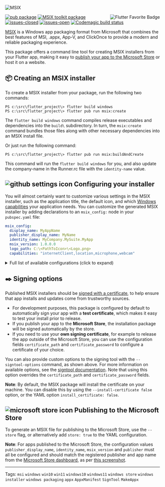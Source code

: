 ![MSIX](https://user-images.githubusercontent.com/946652/138101650-bf934b21-ced7-4836-a197-2e424ee1f86c.png)

<a href="https://flutter.dev/docs/development/packages-and-plugins/favorites" title="Flutter Favorite program">
<img
  src="https://user-images.githubusercontent.com/946652/152225760-309041e9-266e-42da-9915-34478ee74736.png"
  alt="Flutter Favorite Badge"
  align="right">
</a>

[![pub package](https://img.shields.io/pub/v/msix.svg?color=blue)](https://pub.dev/packages/msix) [![MSIX toolkit package](https://img.shields.io/github/v/tag/microsoft/MSIX-Toolkit?color=blue&label=MSIX-Toolkit)](https://github.com/microsoft/MSIX-Toolkit) [![issues-closed](https://img.shields.io/github/issues-closed/YehudaKremer/msix?color=green)](https://github.com/YehudaKremer/msix/issues?q=is%3Aissue+is%3Aclosed) [![issues-open](https://img.shields.io/github/issues-raw/YehudaKremer/msix)](https://github.com/YehudaKremer/msix/issues) [![Codemagic build status](https://api.codemagic.io/apps/61fc249977f79ce332414c45/61fc249977f79ce332414c44/status_badge.svg)](https://codemagic.io/apps/61fc249977f79ce332414c45/61fc249977f79ce332414c44/latest_build)

[MSIX] is a Windows app packaging format from Microsoft that combines the best
features of MSI, .appx, App-V, and ClickOnce to provide a modern and reliable
packaging experience.

This package offers a command line tool for creating MSIX installers from your
Flutter app, making it easy to [publish your app to the Microsoft Store] or host
it on a website.

## :package: Creating an MSIX installer

To create a MSIX installer from your package, run the following two commands:

```console
PS c:\src\flutter_project\> flutter build windows
PS c:\src\flutter_project\> flutter pub run msix:create
```

The `flutter build windows` command compiles release executables and
dependencies into the `build\` subdirectory. In turn, the `msix:create` command
bundles those files along with other necessary dependencies into an MSIX install
file.

Or just run the following command:

```console
PS c:\src\flutter_project\> flutter pub run msix:buildAndCreate
```

This command will run the `flutter build windows` for you,
and also update the company-name in the Runner.rc file with the `identity-name` value.

## ![github settings icon][] Configuring your installer

You will almost certainly want to customize various settings in the MSIX
installer, such as the application title, the default icon, and which [Windows
capabilities] your application needs. You can customize the generated MSIX
installer by adding declarations to an `msix_config:` node in your
`pubspec.yaml` file:

```yaml
msix_config:
  display_name: MyAppName
  publisher_display_name: MyName
  identity_name: MyCompany.MySuite.MyApp
  msix_version: 1.0.0.0
  logo_path: C:\<PathToIcon>\<Logo.png>
  capabilities: "internetClient,location,microphone,webcam"
```

<details>
<summary>Full list of available configurations (click to expand)</summary>

| YAML name                | Command-line argument           | Description (from Microsoft [Package manifest schema reference])                                                                                                | Example                                       |
| ------------------------ | ------------------------------- | --------------------------------------------------------------------------------------------------------------------------------------------------------------- | --------------------------------------------- |
| `display_name`           | `--display-name` `-d`           | A friendly app name that can be displayed to users.                                                                                                             | `Flutter Gallery`                             |
| `logo_path`              | `--logo-path` `-l`              | Path to an [image file] for use as the app icon (at least 400x400px).                                                                                           | `C:\images\gallery.png`                       |
| `msix_version`           | `--version`                     | The version number of the package, in `a.b.c.d` format.                                                                                                         | `1.0.0.0`                                     |
| `store`                  | `--store`                       | Generate a MSIX file for publishing to the Microsoft Store.                                                                                                     | `false`                                       |
| `publisher_display_name` | `--publisher-display-name` `-u` | A friendly name for the publisher that can be displayed to users.                                                                                               | `MyName`                                      |
| `identity_name`          | `--identity-name` `-i`          | Defines the unique identifier for the app.                                                                                                                      | `dev.flutter.Gallery`                         |
| `publisher`              | `--publisher` `-b`              | Describes the publisher.                                                                                                                                        | `CN=BF212345-5644-46DF-8668-014044C1B138`     |
| `output_path`            | `--output-path` `-o`            | The directory where the output MSIX file should be stored.                                                                                                      | `C:\src\myapp\msix`                           |
| `output_name`            | `--output-name` `-n`            | The filename that should be given to the created MSIX file.                                                                                                     | `myApp_dev`                                   |
| `languages`              | `--languages`                   | Declares the language resources contained in the package.                                                                                                       | `en-us, ja-jp`                                |
| `capabilities`           | `--capabilities` `-e`           | List of the [capabilities][windows capabilities] the app requires.                                                                                              | `internetClient,location,microphone,webcam`   |
| `architecture`           | `--architecture` `-h`           | Describes the architecture of the code in the package.                                                                                                          | `x64`                                         |
| `certificate_path`       | `--certificate-path` `-c`       | Path to the certificate content to place in the store.                                                                                                          | `C:\certs\signcert.pfx`                       |
| `certificate_password`   | `--certificate-password` `-p`   | Password for the certificate.                                                                                                                                   | `1234`                                        |
| `signtool_options`       | `--signtool-options`            | Options to be provided to the `signtool` for app signing (see below.)                                                                                           | `/v /fd SHA256 /f C:/Users/me/Desktop/my.cer` |
| `install_certificate`    | `--install-certificate`         | If `false`, don't install the certificate, default is `true`.                                                                                                   | `true`                                        |
| `update_company_name`    | `--update-company-name`         | If `false`, when running the `msix:buildAndCreate` command don't use the `identity-name` to update the company name in the `Runner.rc` file, default is `true`. | `true`                                        |
| `file_extension`         | `--file-extension` `-f`         | File extensions that the app may be registered to open.                                                                                                         | `.picture, .image`                            |
| `protocol_activation`    | `--protocol-activation`         | [Protocol activation] that will open the app.                                                                                                                   | `myapp`                                       |
| `add_execution_alias`    | `--add-execution-alias`         | Add an alias for running the app, using `pubspec.yaml` `name:` node                                                                                             | `true`                                        |
| `debug`                  | `--debug` or `--release`        | Create MSIX from the debug/release build files (`\build\windows\runner\<Debug/Release>`), **release** is the default.                                           | `true`                                        |

</details>

## :black_nib: Signing options

Published MSIX installers should be [signed with a certificate], to help ensure
that app installs and updates come from trustworthy sources.

- For development purposes, this package is configured by default to
  automatically sign your app with a **test certificate**, which makes it easy
  to test your install prior to release.
- If you publish your app to the **Microsoft Store**, the installation package
  will be signed automatically by the store.
- If you need to use your **own signing certificate**, for example to release
  the app outside of the Microsoft Store, you can use the configuration fields
  `certificate_path` and `certificate_password` to configure a certificate of
  your choice.

You can also provide custom options to the signing tool with the
`--signtool-options` command, as shown above. For more information on available
options, see the [signtool documentation]. Note that using this option overrides
the `certificate_path` and `certificate_password` fields.

**Note**: By default, the MSIX package will install the certificate on your
machine. You can disable this by using the `--install-certificate false` option, or the YAML
option `install_certificate: false`.

## ![microsoft store icon][] Publishing to the Microsoft Store

To generate an MSIX file for publishing to the Microsoft Store, use the
`--store` flag, or alternatively add `store: true` to the YAML configuration.

**Note**: For apps published to the Microsoft Store, the configuration values
`publisher_display_name`, `identity_name`, `msix_version` and `publisher` must
all be configured and should match the registered publisher and app name from
the [Microsoft Store dashboard], as per [this screenshot].

---

Tags: `msi` `windows` `win10` `win11` `windows10` `windows11` `windows store` `windows installer` `windows packaging` `appx` `AppxManifest` `SignTool` `MakeAppx`

[msix]: https://docs.microsoft.com/en-us/windows/msix/
[publish your app to the microsoft store]: https://docs.microsoft.com/en-us/windows/uwp/publish/app-submissions
[dev dependency]: https://dart.dev/tools/pub/dependencies#dev-dependencies
[windows capabilities]: https://docs.microsoft.com/en-us/windows/uwp/packaging/app-capability-declarations
[package manifest schema reference]: https://docs.microsoft.com/en-us/uwp/schemas/appxpackage/appxmanifestschema/schema-root
[image file]: https://github.com/brendan-duncan/image#supported-image-formats
[protocol activation]: https://docs.microsoft.com/en-us/windows/uwp/launch-resume/handle-uri-activation
[signed with a certificate]: https://docs.microsoft.com/en-us/windows/msix/package/create-certificate-package-signing
[signtool documentation]: https://docs.microsoft.com/en-us/dotnet/framework/tools/signtool-exe
[microsoft store icon]: https://user-images.githubusercontent.com/946652/152312614-1e86b108-98af-4bcf-8a75-d7a4449078b2.png
[github settings icon]: https://user-images.githubusercontent.com/946652/152312495-173eb794-337c-4630-a149-2167810614ae.png
[microsoft store dashboard]: https://partner.microsoft.com/dashboard
[this screenshot]: https://user-images.githubusercontent.com/946652/138753431-fa7dee7d-99b6-419c-94bf-4514c761abba.png
